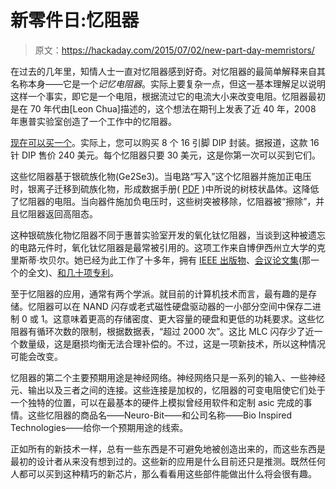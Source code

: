 # 新零件日:忆阻器

> 原文：<https://hackaday.com/2015/07/02/new-part-day-memristors/>

在过去的几年里，知情人士一直对忆阻器感到好奇。对忆阻器的最简单解释来自其名称本身——它是一个*记忆电阻器*。实际上要复杂一点，但这一基本理解足以说明这样一个事实，即它是一个电阻，根据流过它的电流大小来改变电阻。忆阻器最初是在 70 年代由[Leon Chua]描述的，这个想法在期刊上发表了近 40 年，2008 年惠普实验室创造了一个工作中的忆阻器。

[现在可以买一个](http://www.bioinspired.net/products-1.html)。实际上，您可以购买 8 个 16 引脚 DIP 封装。据报道，这款 16 针 DIP 售价 240 美元。每个忆阻器只要 30 美元，这是你第一次可以买到它们。

这些忆阻器基于银硫族化物(Ge2Se3)。当电路“写入”这个忆阻器并施加正电压时，银离子迁移到硫族化物，形成数据手册( [PDF](http://nebula.wsimg.com/6dba75009009af7a59036365876b3f66?AccessKeyId=64577CB1C10F8DCEF8A3&disposition=0&alloworigin=1) )中所说的树枝状晶体。这降低了忆阻器的电阻。当向器件施加负电压时，这些树突被移除，忆阻器被“擦除”，并且忆阻器返回高阻态。

这种银硫族化物忆阻器不同于惠普实验室开发的氧化钛忆阻器，当谈到这种被遗忘的电路元件时，氧化钛忆阻器是最常被引用的。这项工作来自博伊西州立大学的克里斯蒂·坎贝尔。她已经为此工作了十多年，拥有 [IEEE 出版物](http://ieeexplore.ieee.org/xpl/abstractAuthors.jsp?tp=&arnumber=4616863&url=http%3A%2F%2Fieeexplore.ieee.org%2Fxpls%2Fabs_all.jsp%3Farnumber%3D4616863)、[会议论文集](http://scholarworks.boisestate.edu/electrical_facpubs/73/)(那一个的全文)、[和几十项专利](https://www.google.com.ar/patents/WO2003019691A3?cl=en&dq=ininventor:%22Kristy+A+Campbell%22&hl=en&sa=X&ei=reuUVcf4AoOo-QGS5IGIBg&ved=0CCMQ6AEwAQ)。

至于忆阻器的应用，通常有两个学派。就目前的计算机技术而言，最有趣的是存储。忆阻器可以在 NAND 闪存或老式磁性硬盘驱动器的一小部分空间中保存二进制 0 或 1。这意味着更高的存储密度、更大容量的硬盘和更低的功耗要求。这些忆阻器有循环次数的限制，根据数据表，“超过 2000 次”。这比 MLC 闪存少了近一个数量级，这是磨损均衡无法合理补偿的。不过，这是一项新技术，所以这种情况可能会改变。

忆阻器的第二个主要预期用途是神经网络。神经网络只是一系列的输入、一些神经元、输出以及三者之间的连接。这些连接是加权的，忆阻器的可变电阻使它们处于一个独特的位置，可以在最基本的硬件上模拟曾经用软件和定制 asic 完成的事情。这些忆阻器的商品名——Neuro-Bit——和公司名称——Bio Inspired Technologies——给你一个预期用途的线索。

正如所有的新技术一样，总有一些东西是不可避免地被创造出来的，而这些东西是最初的设计者从来没有想到过的。这些新的应用是什么目前还只是推测。既然任何人都可以买到这种精巧的新芯片，那么看看用这些部件能做出什么将会很有趣。